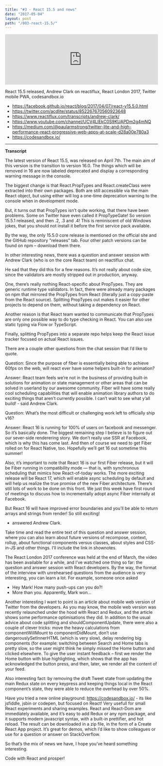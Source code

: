 ```yaml
---
title: "#3 - React 15.5 and news"
date: "2017-05-04"
layout: post
path: "/003-react-15.5/"
---
```


<iframe width="100%" height="166" scrolling="no" frameborder="no" src="https://w.soundcloud.com/player/?url=https%3A//api.soundcloud.com/tracks/320951134&amp;color=ff5500&amp;auto_play=false&amp;hide_related=false&amp;show_comments=true&amp;show_user=true&amp;show_reposts=false"></iframe>

React 15.5 released, Andrew Clark‏ on reactiflux, React London 2017, Twitter mobile PWA, codesandbox.io

- https://facebook.github.io/react/blog/2017/04/07/react-v15.5.0.html
- https://twitter.com/acdlite/status/852267670560923648
- https://www.reactiflux.com/transcripts/andrew-clark/
- https://www.youtube.com/channel/UCV4LIEkC0S9KUAPDm2g4mNQ
- https://medium.com/@paularmstrong/twitter-lite-and-high-performance-react-progressive-web-apps-at-scale-d28a00e780a3
- https://codesandbox.io/

---
**Transcript**

The latest version of React 15.5, was released on April 7th. The main aim of this version is the transition to version 16.0. The things which will be removed in 16 are now labeled deprecated and display a corresponding warning message in the console. 

The biggest change is that React.PropTypes and React.createClass were extracted into their own packages. Both are still accessible via the main React object, but using either will log a one-time deprecation warning to the console when in development mode.

But, it turns out that PropTypes isn’t quite working, that there have been problems. Some on Twitter have even called it PropTypeGate! So version 15.5.1 released, and then .2, .3 and .4! This is reminiscent of old Windows jokes, that you should not install it before the first service pack available.

By the way, the only 15.5.0 core release is mentioned on the official site and the GitHub repository "releases" tab. Four other patch versions can be found on npm – download them there.

In other interesting news, there was a question and answer session with Andrew Clark (who is on the core React team) on reactiflux chat.

He sad  that they did this for a few reasons. It’s not really about code size, since the validators are mostly stripped out in production, anyway.

One, there’s really nothing React-specific about PropTypes. They are generic runtime type validators. In fact, there were already many packages on npm that mirrored the PropTypes from React (literally just a copy-paste from the React source). Splitting PropTypes out makes it easier for other projects to depend on them, without taking a dependency on React.

Another reason is that React team wanted to communicate that PropTypes are only one possible way to do type checking in React. You can also use static typing via Flow or TypeScript.

Finally, splitting PropTypes into a separate repo helps keep the React issue tracker focused on actual React issues.



There are a couple other questions from the chat session that I’d like to quote.

Question: Since the purpose of fiber is essentially being able to achieve 60fps on the web, will react ever have some helpers built-in for animation?

Answer: React team feels we’re not in the business of providing built-in solutions for animation or state management or other areas that can be solved in userland by our awesome community. Fiber will have some really cool scheduling capabilities that will enable animation library authors to do exciting things that aren’t currently possible. I can’t wait to see what y’all build! - said Andrew Clark.

Question: What’s the most difficult or challenging work left to officially ship v16?

Answer: React 16 is running for 100% of users on facebook and messenger. So it’s basically done. The biggest remaining step I believe is to figure out our sever-side renderering story. We don’t really use SSR at Facebook, which is why this has come last. And then of course we need to get Fiber rolled on for React Native, too. Hopefully we’ll get 16 out sometime this summer!

Also, it’s important to note that React 16 is our first Fiber release, but it will be Fiber running in compatibility mode — that is, with synchronous scheduling that mimics how React-of-today works. The more exciting release will be React 17, which will enable async scheduling by default and will help us realize the true promise of the new Fiber architecture. There’s still lots of work to be done on this front. We just this week have first round of meetings to discuss how to incrementally adopt async Fiber internally at Facebook.

But React 16 will have improved error boundaries and you’ll be able to return arrays and strings from render! So still exciting!

- answered Andrew Clark.

Take time and read the entire text of this question and answer session, where you can also learn about future versions of recompose, context, rollup, about functional components versus classes, about styles and CSS-in-JS and other things. I’ll include the link in shownotes.



The React London 2017 conference was held at the end of March, the video has been available for a while, and I’ve watched one thing so far: the question and answer session with React developers. By the way, the format of the interview with unrehearsed questions from the audience is very interesting, you can learn a lot. For example, someone once asked 
- Hey Mark! How many push-ups can you do?!
- More than you.
Apparently, Mark won…

Another interesting I want to point is an article about mobile web version of Twitter from the developers. As you may know, the mobile web version was recently relaunched under the hood with React and Redux, and the article shows some performance optimisations they did. In addition to the usual advice about code splitting and shouldComponentUpdate, there were also a couple of clever tricks: move the heavy calculations from componentWillMount to componentDidMount, don’t use dangerouslySetInnerHTML (which is very slow), delay rendering big components (for example: switching between Search and Home tabs is pretty slow, so the user might think he simply missed the Home button and clicked elsewhere. To give the user instant feedback – first we render the Home button with blue highlighting, which shows that the app has acknowledged the button press, and then, later, we render all the content of your feed.

Also interesting fact: by removing the draft Tweet state from updating the main Redux state on every keypress and keeping things local in the React component’s state, they were able to reduce the overhead by over 50%.


Have you tried a new online playground: https://codesandbox.io/ - its like jsfiddle, jsbin or codepen, but focused on React! Very usefull for small React experiments and sharing examples. React and React-Dom are immediately available, and it’s easy to add Redux or any npm package, and it supports modern javascript syntax, with a built-in prettifier, and hot reload. The result can be downloaded in a zip file, in the form of a Create React App project. It’s great for demos, which I’d like to show colleagues or use for a question or answer on StackOverflow.

So that’s the mix of news we have, I hope you’ve heard something interesting.

Code with React and prosper!






